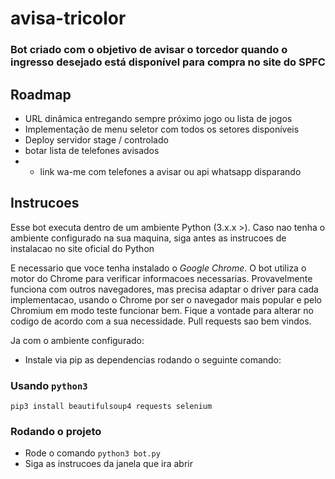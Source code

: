 # avisa-tricolor

### Bot criado com o objetivo de avisar o torcedor quando o ingresso desejado está disponível para compra no site do SPFC

## Roadmap
* URL dinâmica entregando sempre próximo jogo ou lista de jogos
* Implementação de menu seletor com todos os setores disponíveis
* Deploy servidor stage / controlado
* botar lista de telefones avisados
* * link wa-me com telefones a avisar ou api whatsapp disparando

## Instrucoes

Esse bot executa dentro de um ambiente Python (3.x.x >). Caso nao tenha o ambiente configurado na sua maquina, siga antes as instrucoes de instalacao no site oficial do Python

E necessario que voce tenha instalado o *Google Chrome*. O bot utiliza o motor do Chrome para verificar informacoes necessarias. Provavelmente funciona com outros navegadores, mas precisa adaptar o driver para cada implementacao, usando o Chrome por ser o navegador mais popular e pelo Chromium em modo teste funcionar bem. Fique a vontade para alterar no codigo de acordo com a sua necessidade. Pull requests sao bem vindos.

Ja com o ambiente configurado:

* Instale via pip as dependencias rodando o seguinte comando:

### Usando `python3`
`pip3 install beautifulsoup4 requests selenium`

### Rodando o projeto

* Rode o comando `python3 bot.py`
* Siga as instrucoes da janela que ira abrir

